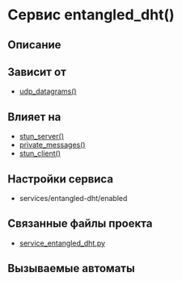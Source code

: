 ﻿# Сервис entangled_dht()


## Описание



## Зависит от
* [udp_datagrams()](services/service_udp_datagrams.md)


## Влияет на
* [stun_server()](services/service_stun_server.md)
* [private_messages()](services/service_private_messages.md)
* [stun_client()](services/service_stun_client.md)


## Настройки сервиса
* services/entangled-dht/enabled



## Связанные файлы проекта
* [service_entangled_dht.py](services/service_entangled_dht)



## Вызываемые автоматы
